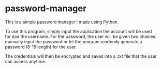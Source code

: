 # password-manager
This is a simple password manager I made using Python.

To use this program, simply input the application the account will be used for dan the username. For the password, the user will be given two choices: manually input the password
or let the program randomly generate a password (8-15 length) for the user.

The credentials will then be encrypted and saved into a .txt file that the user can access anytime.

